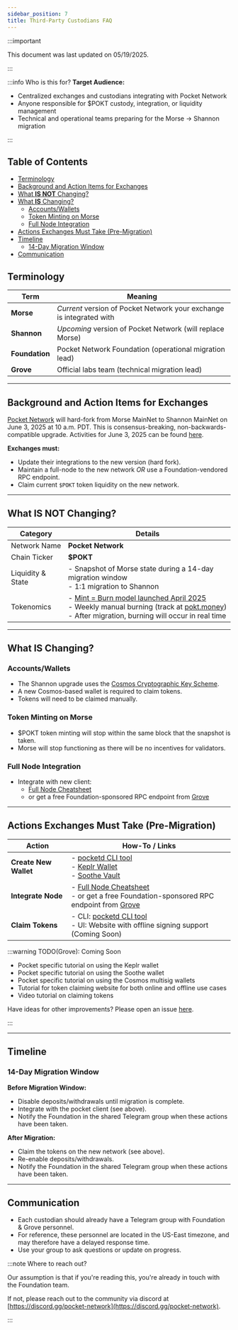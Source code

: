 ```yaml
---
sidebar_position: 7
title: Third-Party Custodians FAQ
---
```


:::important

This document was last updated on 05/19/2025.

:::

:::info Who is this for?
**Target Audience:**

- Centralized exchanges and custodians integrating with Pocket Network
- Anyone responsible for $POKT custody, integration, or liquidity management
- Technical and operational teams preparing for the Morse → Shannon migration

:::

## Table of Contents <!-- omit in toc -->

- [Terminology](#terminology)
- [Background and Action Items for Exchanges](#background-and-action-items-for-exchanges)
- [What **IS NOT** Changing?](#what-is-not-changing)
- [What **IS** Changing?](#what-is-changing)
  - [Accounts/Wallets](#accountswallets)
  - [Token Minting on Morse](#token-minting-on-morse)
  - [Full Node Integration](#full-node-integration)
- [Actions Exchanges Must Take (Pre-Migration)](#actions-exchanges-must-take-pre-migration)
- [Timeline](#timeline)
  - [14-Day Migration Window](#14-day-migration-window)
- [Communication](#communication)

## Terminology

| Term           | Meaning                                                              |
| -------------- | -------------------------------------------------------------------- |
| **Morse**      | _Current_ version of Pocket Network your exchange is integrated with |
| **Shannon**    | _Upcoming_ version of Pocket Network (will replace Morse)            |
| **Foundation** | Pocket Network Foundation (operational migration lead)               |
| **Grove**      | Official labs team (technical migration lead)                        |

---

## Background and Action Items for Exchanges

[Pocket Network](https://pocket.network) will hard-fork from Morse MainNet to Shannon MainNet on June 3, 2025 at 10 a.m. PDT. This is consensus-breaking, non-backwards-compatible upgrade. Activities for June 3, 2025 can be found [here](https://medium.com/decentralized-infrastructure/pocket-network-shannon-state-shift-day-b8c06122cb76).

**Exchanges must:**

- Update their integrations to the new version (hard fork).
- Maintain a full-node to the new network _OR_ use a Foundation-vendored RPC endpoint.
- Claim current `$POKT` token liquidity on the new network.

---

## What **IS NOT** Changing?

| Category          | Details                                                                                                                                                                                                                                                               |
| ----------------- | --------------------------------------------------------------------------------------------------------------------------------------------------------------------------------------------------------------------------------------------------------------------- |
| Network Name      | **Pocket Network**                                                                                                                                                                                                                                                    |
| Chain Ticker      | **$POKT**                                                                                                                                                                                                                                                             |
| Liquidity & State | - Snapshot of Morse state during a 14-day migration window <br/> - 1:1 migration to Shannon                                                                                                                                                                           |
| Tokenomics        | - [Mint = Burn model launched April 2025](https://forum.pokt.network/t/protocol-economics-parameters-for-the-shannon-upgrade/5490) <br/> - Weekly manual burning (track at [pokt.money](https://pokt.money)) <br/> - After migration, burning will occur in real time |

---

## What **IS** Changing?

### Accounts/Wallets

- The Shannon upgrade uses the [Cosmos Cryptographic Key Scheme](https://docs.cosmos.network/main/learn/beginner/accounts).
- A new Cosmos-based wallet is required to claim tokens.
- Tokens will need to be claimed manually.

### Token Minting on Morse

- $POKT token minting will stop within the same block that the snapshot is taken.
- Morse will stop functioning as there will be no incentives for validators.

### Full Node Integration

- Integrate with new client:
  - [Full Node Cheatsheet](https://dev.poktroll.com/operate/cheat_sheets/full_node_cheatsheet)
  - or get a free Foundation-sponsored RPC endpoint from [Grove](https://portal.grove.city)

---

## Actions Exchanges Must Take (Pre-Migration)

| Action                | How-To / Links                                                                                                                                                                                  |
| --------------------- | ----------------------------------------------------------------------------------------------------------------------------------------------------------------------------------------------- |
| **Create New Wallet** | - [pocketd CLI tool](https://dev.poktroll.com/explore/account_management/create_new_account_cli) <br/> - [Keplr Wallet](https://www.keplr.app/) <br/> - [Soothe Vault](https://trustsoothe.io/) |
| **Integrate Node**    | - [Full Node Cheatsheet](https://dev.poktroll.com/operate/cheat_sheets/full_node_cheatsheet) <br/> - or get a free Foundation-sponsored RPC endpoint from [Grove](https://portal.grove.city)    |
| **Claim Tokens**      | - CLI: [pocketd CLI tool](https://dev.poktroll.com/explore/morse_migration/claiming_account) <br/> - UI: Website with offline signing support (Coming Soon)                                     |

:::warning TODO(Grove): Coming Soon

- Pocket specific tutorial on using the Keplr wallet
- Pocket specific tutorial on using the Soothe wallet
- Pocket specific tutorial on using the Cosmos multisig wallets
- Tutorial for token claiming website for both online and offline use cases
- Video tutorial on claiming tokens

Have ideas for other improvements? Please open an issue [here](https://github.com/pokt-network/poktroll/issues/new?template=issue.md).

:::

---

## Timeline

### 14-Day Migration Window

**Before Migration Window:**

- Disable deposits/withdrawals until migration is complete.
- Integrate with the pocket client (see above).
- Notify the Foundation in the shared Telegram group when these actions have been taken.

**After Migration:**

- Claim the tokens on the new network (see above).
- Re-enable deposits/withdrawals.
- Notify the Foundation in the shared Telegram group when these actions have been taken.

---

## Communication

- Each custodian should already have a Telegram group with Foundation & Grove personnel.
- For reference, these personnel are located in the US-East timezone, and may therefore have a delayed response time.
- Use your group to ask questions or update on progress.

:::note Where to reach out?

Our assumption is that if you're reading this, you're already in touch with the Foundation team.

If not, please reach out to the community via discord at [https://discord.gg/pocket-network](https://discord.gg/pocket-network).

:::
